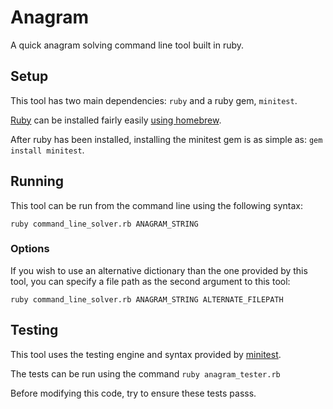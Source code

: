 # Anagram
A quick anagram solving command line tool built in ruby. 

## Setup
This tool has two main dependencies: ```ruby``` and a ruby gem, ```minitest```. 

[Ruby](https://www.ruby-lang.org/) can be installed fairly easily [using homebrew](https://gorails.com/setup/osx/10.10-yosemite).

After ruby has been installed, installing the minitest gem is as simple as: ```gem install minitest```. 

## Running
This tool can be run from the command line using the following syntax: 

```ruby command_line_solver.rb ANAGRAM_STRING```

### Options
If you wish to use an alternative dictionary than the one provided by this tool, you can specify a file path as the second argument to this tool: 


```ruby command_line_solver.rb ANAGRAM_STRING ALTERNATE_FILEPATH```

## Testing
This tool uses the testing engine and syntax provided by [minitest](https://github.com/seattlerb/minitest).

The tests can be run using the command ```ruby anagram_tester.rb```

Before modifying this code, try to ensure these tests passs. 